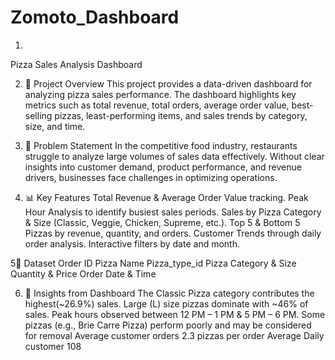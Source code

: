 # Zomoto_Dashboard
1. 
Pizza Sales Analysis Dashboard

2. 📖 Project Overview
This project provides a data-driven dashboard for analyzing pizza sales performance. The dashboard highlights key metrics such as total revenue, total orders, average order value, best-selling pizzas, least-performing items, and sales trends by category, size, and time.

3. 🎯 Problem Statement
In the competitive food industry, restaurants struggle to analyze large volumes of sales data effectively. Without clear insights into customer demand, product performance, and revenue drivers, businesses face challenges in optimizing operations.

4. 📊 Key Features
Total Revenue & Average Order Value tracking.
Peak Hour Analysis to identify busiest sales periods.
Sales by Pizza Category & Size (Classic, Veggie, Chicken, Supreme, etc.).
Top 5 & Bottom 5 Pizzas by revenue, quantity, and orders.
Customer Trends through daily order analysis.
Interactive filters by date and month.

5📂 Dataset
Order ID
Pizza Name
Pizza_type_id
Pizza Category & Size
Quantity & Price
Order Date & Time

6. 🚀 Insights from Dashboard
The Classic Pizza category contributes the highest(~26.9%) sales.
Large (L) size pizzas dominate with ~46% of sales.
Peak hours observed between 12 PM – 1 PM & 5 PM – 6 PM.
Some pizzas (e.g., Brie Carre Pizza) perform poorly and may be considered for removal
Average customer orders 2.3 pizzas per order
Average Daily customer 108


